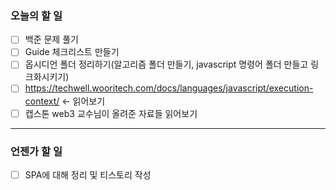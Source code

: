 ### 오늘의 할 일

- [ ] 백준 문제 풀기
- [ ] Guide 체크리스트 만들기
- [ ] 옵시디언 폴더 정리하기(알고리즘 폴더 만들기, javascript 명령어 폴더 만들고 링크화시키기)
- [ ] https://techwell.wooritech.com/docs/languages/javascript/execution-context/ <- 읽어보기
- [ ] 캡스톤 web3 교수님이 올려준 자료들 읽어보기
-----
### 언젠가 할 일

- [ ] SPA에 대해 정리 및 티스토리 작성
